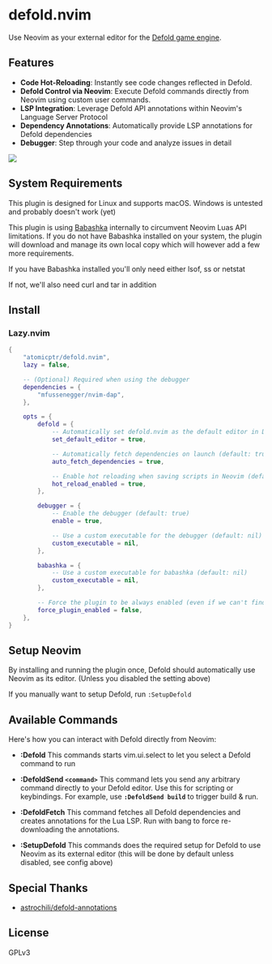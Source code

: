 # defold.nvim

Use Neovim as your external editor for the [Defold game engine](https://defold.com).

## Features

- **Code Hot-Reloading**: Instantly see code changes reflected in Defold.
- **Defold Control via Neovim**: Execute Defold commands directly from Neovim using custom user commands.
- **LSP Integration**: Leverage Defold API annotations within Neovim's Language Server Protocol
- **Dependency Annotations**: Automatically provide LSP annotations for Defold dependencies
- **Debugger**: Step through your code and analyze issues in detail

![](https://media1.giphy.com/media/v1.Y2lkPTc5MGI3NjExdjlqMHJ3NWNyY2l2MXB6emYzcWtmaG5oM24yamxobzV4cHZtNHJhciZlcD12MV9pbnRlcm5hbF9naWZfYnlfaWQmY3Q9Zw/SGRIFmSmzXyBThYM9k/giphy.gif)

## System Requirements

This plugin is designed for Linux and supports macOS. Windows is untested and probably doesn't work (yet)

This plugin is using [Babashka](https://babashka.org) internally to circumvent Neovim Luas API limitations.
If you do not have Babashka installed on your system, the plugin will download and manage its own local copy
which will however add a few more requirements.

If you have Babashka installed you'll only need either lsof, ss or netstat

If not, we'll also need curl and tar in addition

## Install

### Lazy.nvim

```lua
{
    "atomicptr/defold.nvim",
    lazy = false,

    -- (Optional) Required when using the debugger
    dependencies = {
        "mfussenegger/nvim-dap",
    },

    opts = {
        defold = {
            -- Automatically set defold.nvim as the default editor in Defold (default: true)
            set_default_editor = true,

            -- Automatically fetch dependencies on launch (default: true)
            auto_fetch_dependencies = true,

            -- Enable hot reloading when saving scripts in Neovim (default: true)
            hot_reload_enabled = true,
        },

        debugger = {
            -- Enable the debugger (default: true)
            enable = true,

            -- Use a custom executable for the debugger (default: nil)
            custom_executable = nil,
        },

        babashka = {
            -- Use a custom executable for babashka (default: nil)
            custom_executable = nil,
        },

        -- Force the plugin to be always enabled (even if we can't find the game.project file) (default: false)
        force_plugin_enabled = false,
    },
}
```

## Setup Neovim

By installing and running the plugin once, Defold should automatically use Neovim as its editor. (Unless you disabled the setting above)

If you manually want to setup Defold, run `:SetupDefold`

## Available Commands

Here's how you can interact with Defold directly from Neovim:

* **:Defold**
    This commands starts vim.ui.select to let you select a Defold command to run

* **:DefoldSend `<command>`**
    This command lets you send any arbitrary command directly to your Defold editor. Use this for scripting or keybindings. For example, use **`:DefoldSend build`** to trigger build & run.

* **:DefoldFetch**
    This command fetches all Defold dependencies and creates annotations for the Lua LSP. Run with bang to force re-downloading the annotations.

* **:SetupDefold**
    This commands does the required setup for Defold to use Neovim as its external editor (this will be done by default unless disabled, see config above)

## Special Thanks

- [astrochili/defold-annotations](https://github.com/astrochili/defold-annotations)

## License

GPLv3
